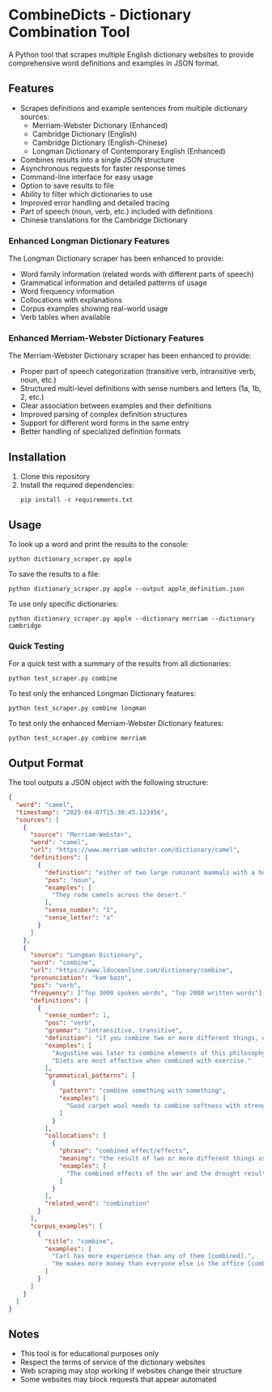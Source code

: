 # CombineDicts - Dictionary Combination Tool

A Python tool that scrapes multiple English dictionary websites to provide comprehensive word definitions and examples in JSON format.

## Features

- Scrapes definitions and example sentences from multiple dictionary sources:
  - Merriam-Webster Dictionary (Enhanced)
  - Cambridge Dictionary (English)
  - Cambridge Dictionary (English-Chinese)
  - Longman Dictionary of Contemporary English (Enhanced)
- Combines results into a single JSON structure
- Asynchronous requests for faster response times
- Command-line interface for easy usage
- Option to save results to file
- Ability to filter which dictionaries to use
- Improved error handling and detailed tracing
- Part of speech (noun, verb, etc.) included with definitions
- Chinese translations for the Cambridge Dictionary

### Enhanced Longman Dictionary Features

The Longman Dictionary scraper has been enhanced to provide:

- Word family information (related words with different parts of speech)
- Grammatical information and detailed patterns of usage
- Word frequency information
- Collocations with explanations
- Corpus examples showing real-world usage
- Verb tables when available

### Enhanced Merriam-Webster Dictionary Features

The Merriam-Webster Dictionary scraper has been enhanced to provide:

- Proper part of speech categorization (transitive verb, intransitive verb, noun, etc.)
- Structured multi-level definitions with sense numbers and letters (1a, 1b, 2, etc.)
- Clear association between examples and their definitions
- Improved parsing of complex definition structures
- Support for different word forms in the same entry
- Better handling of specialized definition formats

## Installation

1. Clone this repository
2. Install the required dependencies:
   ```
   pip install -r requirements.txt
   ```

## Usage

To look up a word and print the results to the console:

```
python dictionary_scraper.py apple
```

To save the results to a file:

```
python dictionary_scraper.py apple --output apple_definition.json
```

To use only specific dictionaries:

```
python dictionary_scraper.py apple --dictionary merriam --dictionary cambridge
```

### Quick Testing

For a quick test with a summary of the results from all dictionaries:

```
python test_scraper.py combine
```

To test only the enhanced Longman Dictionary features:

```
python test_scraper.py combine longman
```

To test only the enhanced Merriam-Webster Dictionary features:

```
python test_scraper.py combine merriam
```

## Output Format

The tool outputs a JSON object with the following structure:

```json
{
  "word": "camel",
  "timestamp": "2025-04-07T15:30:45.123456",
  "sources": [
    {
      "source": "Merriam-Webster",
      "word": "camel",
      "url": "https://www.merriam-webster.com/dictionary/camel",
      "definitions": [
        {
          "definition": "either of two large ruminant mammals with a humped back, long neck, and cushioned feet",
          "pos": "noun",
          "examples": [
            "They rode camels across the desert."
          ],
          "sense_number": "1",
          "sense_letter": "a"
        }
      ]
    },
    {
      "source": "Longman Dictionary",
      "word": "combine",
      "url": "https://www.ldoceonline.com/dictionary/combine",
      "pronunciation": "kəmˈbaɪn",
      "pos": "verb",
      "frequency": ["Top 3000 spoken words", "Top 2000 written words"],
      "definitions": [
        {
          "sense_number": 1,
          "pos": "verb",
          "grammar": "intransitive, transitive",
          "definition": "if you combine two or more different things, or if they combine, they begin to exist or work together",
          "examples": [
            "Augustine was later to combine elements of this philosophy with the teachings of Christianity.",
            "Diets are most effective when combined with exercise."
          ],
          "grammatical_patterns": [
            {
              "pattern": "combine something with something",
              "examples": [
                "Good carpet wool needs to combine softness with strength."
              ]
            }
          ],
          "collocations": [
            {
              "phrase": "combined effect/effects",
              "meaning": "the result of two or more different things used or mixed together",
              "examples": [
                "The combined effects of the war and the drought resulted in famine."
              ]
            }
          ],
          "related_word": "combination"
        }
      ],
      "corpus_examples": [
        {
          "title": "combine",
          "examples": [
            "Carl has more experience than any of them [combined].",
            "He makes more money than everyone else in the office [combined]."
          ]
        }
      ]
    }
  ]
}
```

## Notes

- This tool is for educational purposes only
- Respect the terms of service of the dictionary websites
- Web scraping may stop working if websites change their structure
- Some websites may block requests that appear automated 